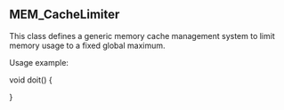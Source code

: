 ## MEM_CacheLimiter

This class defines a generic memory cache management system
to limit memory usage to a fixed global maximum.

Usage example:

void doit()
 {

 }
